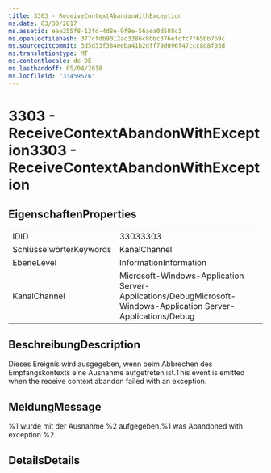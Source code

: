 ```yaml
---
title: 3303 - ReceiveContextAbandonWithException
ms.date: 03/30/2017
ms.assetid: eae255f8-13fd-4d8e-9f9e-56aea0d588c3
ms.openlocfilehash: 377cfdb9012ac3386c8bbc376efcfc7f65bb769c
ms.sourcegitcommit: 3d5d33f384eeba41b2dff79d096f47ccc8d8f03d
ms.translationtype: MT
ms.contentlocale: de-DE
ms.lasthandoff: 05/04/2018
ms.locfileid: "33459576"
---
```

# <a name="3303---receivecontextabandonwithexception"></a><span data-ttu-id="bb06e-102">3303 - ReceiveContextAbandonWithException</span><span class="sxs-lookup"><span data-stu-id="bb06e-102">3303 - ReceiveContextAbandonWithException</span></span>
## <a name="properties"></a><span data-ttu-id="bb06e-103">Eigenschaften</span><span class="sxs-lookup"><span data-stu-id="bb06e-103">Properties</span></span>  
  
|||  
|-|-|  
|<span data-ttu-id="bb06e-104">ID</span><span class="sxs-lookup"><span data-stu-id="bb06e-104">ID</span></span>|<span data-ttu-id="bb06e-105">3303</span><span class="sxs-lookup"><span data-stu-id="bb06e-105">3303</span></span>|  
|<span data-ttu-id="bb06e-106">Schlüsselwörter</span><span class="sxs-lookup"><span data-stu-id="bb06e-106">Keywords</span></span>|<span data-ttu-id="bb06e-107">Kanal</span><span class="sxs-lookup"><span data-stu-id="bb06e-107">Channel</span></span>|  
|<span data-ttu-id="bb06e-108">Ebene</span><span class="sxs-lookup"><span data-stu-id="bb06e-108">Level</span></span>|<span data-ttu-id="bb06e-109">Information</span><span class="sxs-lookup"><span data-stu-id="bb06e-109">Information</span></span>|  
|<span data-ttu-id="bb06e-110">Kanal</span><span class="sxs-lookup"><span data-stu-id="bb06e-110">Channel</span></span>|<span data-ttu-id="bb06e-111">Microsoft-Windows-Application Server-Applications/Debug</span><span class="sxs-lookup"><span data-stu-id="bb06e-111">Microsoft-Windows-Application Server-Applications/Debug</span></span>|  
  
## <a name="description"></a><span data-ttu-id="bb06e-112">Beschreibung</span><span class="sxs-lookup"><span data-stu-id="bb06e-112">Description</span></span>  
 <span data-ttu-id="bb06e-113">Dieses Ereignis wird ausgegeben, wenn beim Abbrechen des Empfangskontexts eine Ausnahme aufgetreten ist.</span><span class="sxs-lookup"><span data-stu-id="bb06e-113">This event is emitted when the receive context abandon failed with an exception.</span></span>  
  
## <a name="message"></a><span data-ttu-id="bb06e-114">Meldung</span><span class="sxs-lookup"><span data-stu-id="bb06e-114">Message</span></span>  
 <span data-ttu-id="bb06e-115">%1 wurde mit der Ausnahme %2 aufgegeben.</span><span class="sxs-lookup"><span data-stu-id="bb06e-115">%1 was Abandoned with exception %2.</span></span>  
  
## <a name="details"></a><span data-ttu-id="bb06e-116">Details</span><span class="sxs-lookup"><span data-stu-id="bb06e-116">Details</span></span>
